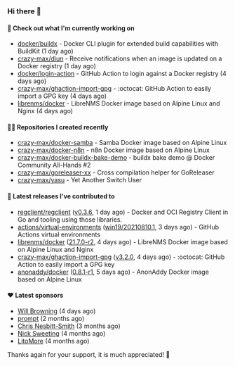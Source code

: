 ### Hi there 👋

#### 👷 Check out what I'm currently working on

- [docker/buildx](https://github.com/docker/buildx) - Docker CLI plugin for extended build capabilities with BuildKit (1 day ago)
- [crazy-max/diun](https://github.com/crazy-max/diun) - Receive notifications when an image is updated on a Docker registry (1 day ago)
- [docker/login-action](https://github.com/docker/login-action) - GitHub Action to login against a Docker registry (4 days ago)
- [crazy-max/ghaction-import-gpg](https://github.com/crazy-max/ghaction-import-gpg) - :octocat: GitHub Action to easily import a GPG key (4 days ago)
- [librenms/docker](https://github.com/librenms/docker) - LibreNMS Docker image based on Alpine Linux and Nginx (4 days ago)

#### 👨‍💻 Repositories I created recently

- [crazy-max/docker-samba](https://github.com/crazy-max/docker-samba) - Samba Docker image based on Alpine Linux
- [crazy-max/docker-n8n](https://github.com/crazy-max/docker-n8n) - n8n Docker image based on Alpine Linux
- [crazy-max/docker-buildx-bake-demo](https://github.com/crazy-max/docker-buildx-bake-demo) - buildx bake demo @ Docker Community All-Hands #2
- [crazy-max/goreleaser-xx](https://github.com/crazy-max/goreleaser-xx) - Cross compilation helper for GoReleaser
- [crazy-max/yasu](https://github.com/crazy-max/yasu) - Yet Another Switch User

#### 🚀 Latest releases I've contributed to

- [regclient/regclient](https://github.com/regclient/regclient) ([v0.3.6](https://github.com/regclient/regclient/releases/tag/v0.3.6), 1 day ago) - Docker and OCI Registry Client in Go and tooling using those libraries.
- [actions/virtual-environments](https://github.com/actions/virtual-environments) ([win19/20210810.1](https://github.com/actions/virtual-environments/releases/tag/win19%2F20210810.1), 3 days ago) - GitHub Actions virtual environments
- [librenms/docker](https://github.com/librenms/docker) ([21.7.0-r2](https://github.com/librenms/docker/releases/tag/21.7.0-r2), 4 days ago) - LibreNMS Docker image based on Alpine Linux and Nginx
- [crazy-max/ghaction-import-gpg](https://github.com/crazy-max/ghaction-import-gpg) ([v3.2.0](https://github.com/crazy-max/ghaction-import-gpg/releases/tag/v3.2.0), 4 days ago) - :octocat: GitHub Action to easily import a GPG key
- [anonaddy/docker](https://github.com/anonaddy/docker) ([0.8.1-r1](https://github.com/anonaddy/docker/releases/tag/0.8.1-r1), 5 days ago) - AnonAddy Docker image based on Alpine Linux

#### ❤️ Latest sponsors
- [Will Browning](https://github.com/willbrowningme) (4 days ago)
- [prompt](https://github.com/pr-mpt) (2 months ago)
- [Chris Nesbitt-Smith](https://github.com/chrisns) (3 months ago)
- [Nick Sweeting](https://github.com/pirate) (4 months ago)
- [LitoMore](https://github.com/LitoMore) (4 months ago)

Thanks again for your support, it is much appreciated! 🙏

